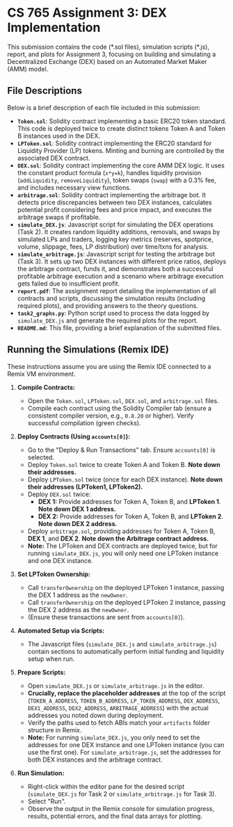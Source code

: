 # CS 765 Assignment 3: DEX Implementation

This submission contains the code (\*.sol files), simulation scripts (\*.js), report, and plots for Assignment 3, focusing on building and simulating a Decentralized Exchange (DEX) based on an Automated Market Maker (AMM) model.

## File Descriptions

Below is a brief description of each file included in this submission:

* **`Token.sol`**: Solidity contract implementing a basic ERC20 token standard. This code is deployed twice to create distinct tokens Token A and Token B instances used in the DEX.
* **`LPToken.sol`**: Solidity contract implementing the ERC20 standard for Liquidity Provider (LP) tokens. Minting and burning are controlled by the associated DEX contract.
* **`DEX.sol`**: Solidity contract implementing the core AMM DEX logic. It uses the constant product formula (`x*y=k`), handles liquidity provision (`addLiquidity`, `removeLiquidity`), token swaps (`swap`) with a 0.3% fee, and includes necessary view functions.
* **`arbitrage.sol`**: Solidity contract implementing the arbitrage bot. It detects price discrepancies between two DEX instances, calculates potential profit considering fees and price impact, and executes the arbitrage swaps if profitable.
* **`simulate_DEX.js`**: Javascript script for simulating the DEX operations (Task 2). It creates random liquidity additions, removals, and swaps by simulated LPs and traders, logging key metrics (reserves, spotprice, volume, slippage, fees, LP distribution) over time/txns for analysis.
* **`simulate_arbitrage.js`**: Javascript script for testing the arbitrage bot (Task 3). It sets up two DEX instances with different price ratios, deploys the arbitrage contract, funds it, and demonstrates both a successful profitable arbitrage execution and a scenario where arbitrage execution gets failed due to insufficient profit.
* **`report.pdf`**: The assignment report detailing the implementation of all contracts and scripts, discussing the simulation results (including required plots), and providing answers to the theory questions.
* **`task2_graphs.py`**: Python script used to process the data logged by `simulate_DEX.js` and generate the required plots for the report.
* **`README.md`**: This file, providing a brief explanation of the submitted files.

## Running the Simulations (Remix IDE)

These instructions assume you are using the Remix IDE connected to a Remix VM environment.

1.  **Compile Contracts:**
    * Open the `Token.sol`, `LPToken.sol`, `DEX.sol`, and `arbitrage.sol` files.
    * Compile each contract using the Solidity Compiler tab (ensure a consistent compiler version, e.g., `0.8.20` or higher). Verify successful compilation (green checks).

2.  **Deploy Contracts (Using `accounts[0]`):**
    * Go to the "Deploy & Run Transactions" tab. Ensure `accounts[0]` is selected.
    * Deploy `Token.sol` twice to create Token A and Token B. **Note down their addresses.**
    * Deploy `LPToken.sol` twice (once for each DEX instance). **Note down their addresses (LPToken1, LPToken2).**
    * Deploy `DEX.sol` twice:
        * **DEX 1:** Provide addresses for Token A, Token B, and **LPToken 1**. **Note down DEX 1 address.**
        * **DEX 2:** Provide addresses for Token A, Token B, and **LPToken 2**. **Note down DEX 2 address.**
    * Deploy `arbitrage.sol`, providing addresses for Token A, Token B, **DEX 1**, and **DEX 2**. **Note down the Arbitrage contract address.**
    * **Note:** The LPToken and DEX contracts are deployed twice, but for running ``simulate_DEX.js``, you will only need one LPToken instance and one DEX instance.

3.  **Set LPToken Ownership:**
    * Call `transferOwnership` on the deployed LPToken 1 instance, passing the DEX 1 address as the `newOwner`.
    * Call `transferOwnership` on the deployed LPToken 2 instance, passing the DEX 2 address as the `newOwner`.
    * (Ensure these transactions are sent from `accounts[0]`).

4.  **Automated Setup via Scripts:**
    * The Javascript files (`simulate_DEX.js` and `simulate_arbitrage.js`) contain sections to automatically perform initial funding and liquidity setup when run.

5.  **Prepare Scripts:**
    * Open `simulate_DEX.js` or `simulate_arbitrage.js` in the editor.
    * **Crucially, replace the placeholder addresses** at the top of the script (`TOKEN_A_ADDRESS`, `TOKEN_B_ADDRESS`, `LP_TOKEN_ADDRESS`, `DEX_ADDRESS`, `DEX1_ADDRESS`, `DEX2_ADDRESS`, `ARBITRAGE_ADDRESS`) with the actual addresses you noted down during deployment.
    * Verify the paths used to fetch ABIs match your `artifacts` folder structure in Remix.
    * **Note:** For running `simulate_DEX.js`, you only need to set the addresses for one DEX instance and one LPToken instance (you can use the first one). For `simulate_arbitrage.js`, set the addresses for both DEX instances and the arbitrage contract.

6.  **Run Simulation:**
    * Right-click within the editor pane for the desired script (`simulate_DEX.js` for Task 2 or `simulate_arbitrage.js` for Task 3).
    * Select "Run".
    * Observe the output in the Remix console for simulation progress, results, potential errors, and the final data arrays for plotting.